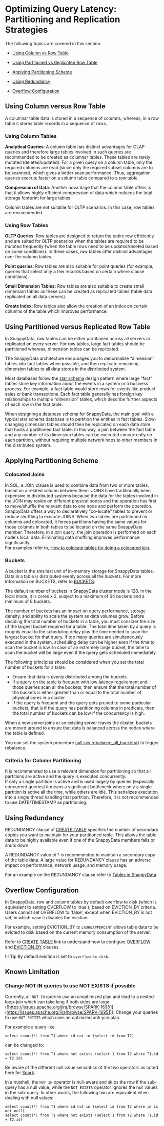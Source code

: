 # Optimizing Query Latency: Partitioning and Replication Strategies
The following topics are covered in this section:

* [Using Column vs Row Table](#column-row)

* [Using Partitioned vs Replicated Row Table](#partition-replicate)

* [Applying Partitioning Scheme](#partition-scheme)

* [Using Redundancy](#redundancy)

* [Overflow Configuration](#overflow)

<a id="column-row"></a>
## Using Column versus Row Table

A columnar table data is stored in a sequence of columns, whereas, in a row table it stores table records in a sequence of rows.

<a id="column-table"></a>
### Using Column Tables

**Analytical Queries**: A column table has distinct advantages for OLAP queries and therefore large tables involved in such queries are recommended to be created as columnar tables. These tables are rarely mutated (deleted/updated).
For a given query on a column table, only the required columns are read (since only the required subset columns are to be scanned), which gives a better scan performance. Thus, aggregation queries execute faster on a column table compared to a row table.

**Compression of Data**: Another advantage that the column table offers is that it allows highly efficient compression of data which reduces the total storage footprint for large tables.

Column tables are not suitable for OLTP scenarios. In this case, row tables are recommended.

<a id="row-table"></a>
### Using Row Tables

**OLTP Queries**: Row tables are designed to return the entire row efficiently and are suited for OLTP scenarios when the tables are required to be mutated frequently (when the table rows need to be updated/deleted based on some conditions). In these cases, row tables offer distinct advantages over the column tables.

**Point queries**: Row tables are also suitable for point queries (for example, queries that select only a few records based on certain where clause conditions).

**Small Dimension Tables**: Row tables are also suitable to create small dimension tables as these can be created as replicated tables (table data replicated on all data servers).

**Create Index**: Row tables also allow the creation of an index on certain columns of the table which improves performance.

<a id="partition-replicate"></a>
## Using Partitioned versus Replicated Row Table

In SnappyData, row tables can be either partitioned across all servers or replicated on every server. For row tables, large fact tables should be partitioned whereas, dimension tables can be replicated.

The SnappyData architecture encourages you to denormalize “dimension” tables into fact tables when possible, and then replicate remaining dimension tables to all data stores in the distributed system.

Most databases follow the [star schema](http://en.wikipedia.org/wiki/Star_schema) design pattern where large “fact” tables store key information about the events in a system or a business process. For example, a fact table would store rows for events like product sales or bank transactions. Each fact table generally has foreign key relationships to multiple “dimension” tables, which describe further aspects of each row in the fact table.

When designing a database schema for SnappyData, the main goal with a typical star schema database is to partition the entities in fact tables. Slow-changing dimension tables should then be replicated on each data store that hosts a partitioned fact table. In this way, a join between the fact table and any number of its dimension tables can be executed concurrently on each partition, without requiring multiple network hops to other members in the distributed system.

<a id="partition-scheme"></a>
## Applying Partitioning Scheme

<a id="colocated-joins"></a>
### Colocated Joins
In SQL, a JOIN clause is used to combine data from two or more tables, based on a related column between them. JOINS have traditionally been expensive in distributed systems because the data for the tables involved in the JOIN may reside on different physical nodes and the operation has first to move/shuffle the relevant data to one node and perform the operation. </br>
SnappyData offers a way to declaratively "co-locate" tables to prevent or reduce shuffling to execute JOINS. When two tables are partitioned on columns and colocated, it forces partitions having the same values for those columns in both tables to be located on the same SnappyData member. Therefore, in a join query, the join operation is performed on each node's local data. Eliminating data shuffling improves performance significantly.</br>
For examples refer to, [How to colocate tables for doing a colocated join](../../howto/perform_a_colocated_join.md).

<a id="buckets"></a>
### Buckets
A bucket is the smallest unit of in-memory storage for SnappyData tables. Data in a table is distributed evenly across all the buckets. For more information on BUCKETS, refer to [BUCKETS](../important_settings.md#buckets).</br>

The default number of buckets in SnappyData cluster mode is 128. In the local mode, it is cores x 2, subject to a maximum of 64 buckets and a minimum of 8 buckets.

The number of buckets has an impact on query performance, storage density, and ability to scale the system as data volumes grow.
Before deciding the total number of buckets in a table, you must consider the size of the largest bucket required for a table. The total time taken by a query is roughly equal to the scheduling delay plus the time needed to scan the largest bucket for that query. If too many queries are simultaneously executed in the system, scheduling delay can be higher even if the time to scan the bucket is low. In case of an extremely large bucket, the time to scan the bucket will be large even if the query gets scheduled immediately.

The following principles should be considered when you set the total number of buckets for a table:
*	Ensure that data is evenly distributed among the buckets.
*	If a query on the table is frequent with low latency requirement and those queries scan all the buckets,  then ensure that the total number of the buckets is either greater than or equal to the total number of physical cores in a cluster.
*	If the query is frequent and the query gets pruned to some particular buckets, that is if the query has partitioning columns in predicate, then the total number of buckets can be low if the concurrency is high.

When a new server joins or an existing server leaves the cluster, buckets are moved around to ensure that data is balanced across the nodes where the table is defined.

<!---The  [-rebalance](../configuring_cluster/property_description.md#rebalance) option on the startup command-line triggers bucket rebalancing and the new server becomes the primary for some of the buckets (and secondary for some if REDUNDANCY>0 has been specified). </br>--->
You can set the system procedure [call sys.rebalance\_all\_buckets()](../../reference/inbuilt_system_procedures/rebalance-all-buckets.md#sysrebalance_all_buckets) to trigger rebalance.


<a id="dimension"></a>
### Criteria for Column Partitioning
It is recommended to use a relevant dimension for partitioning so that all partitions are active and the query is executed concurrently.</br>
If only a single partition is active and is used largely by queries (especially concurrent queries) it means a significant bottleneck where only a single partition is active all the time, while others are idle. This serializes execution into a single thread handling that partition. Therefore, it is not recommended to use DATE/TIMESTAMP as partitioning.

<a id="redundancy"></a>
## Using Redundancy

REDUNDANCY clause of [CREATE TABLE](../../reference/sql_reference/create-table.md) specifies the number of secondary copies you want to maintain for your partitioned table. This allows the table data to be highly available even if one of the SnappyData members fails or shuts down.

A REDUNDANCY value of 1 is recommended to maintain a secondary copy of the table data. A large value for REDUNDANCY clause has an adverse impact on performance, network usage, and memory usage.

For an example on the REDUNDANCY clause refer to [Tables in SnappyData](../../programming_guide/tables_in_snappydata.md).

<a id="overflow"></a>
## Overflow Configuration

In SnappyData, row and column tables by default overflow to disk (which is equivalent to setting OVERFLOW to 'true'), based on EVICTION_BY criteria. Users cannot set OVERFLOW to 'false', except when EVICTION_BY is not set, in which case it disables the eviction.

For example, setting EVICTION_BY to `LRUHEAPPERCENT` allows table data to be evicted to disk based on the current memory consumption of the server.

Refer to [CREATE TABLE](../../reference/sql_reference/create-table.md) link to understand how to configure [OVERFLOW](../../reference/sql_reference/create-table.md#overflow) and [EVICTION_BY](../../reference/sql_reference/create-table.md#eviction-by) clauses.

!!! Tip
	By default eviction is set to `overflow-to-disk`.

## Known Limitation

### Change NOT IN queries to use NOT EXISTS if possible

Currently, all `NOT IN` queries use an unoptimized plan and lead to a nested-loop-join which can take long if both sides are large ([https://issues.apache.org/jira/browse/SPARK-16951](https://issues.apache.org/jira/browse/SPARK-16951)). Change your queries to use `NOT EXISTS` which uses an optimized anti-join plan.

For example a query like:

```
select count(*) from T1 where id not in (select id from T2)
```

can be changed to:

```
select count(*) from T1 where not exists (select 1 from T2 where T1.id = T2.id)
```

Be aware of the different null value semantics of the two operators as noted here for [Spark](https://databricks-prod-cloudfront.cloud.databricks.com/public/4027ec902e239c93eaaa8714f173bcfc/2728434780191932/1483312212640900/6987336228780374/latest.html).

In a nutshell, the `NOT IN` operator is null-aware and skips the row if the sub-query has a null value, while the `NOT EXISTS` operator ignores the null values in the sub-query. In other words, the following two are equivalent when dealing with null values:

```
select count(*) from T1 where id not in (select id from T2 where id is not null)
select count(*) from T1 where not exists (select 1 from T2 where T1.id = T2.id)
```
